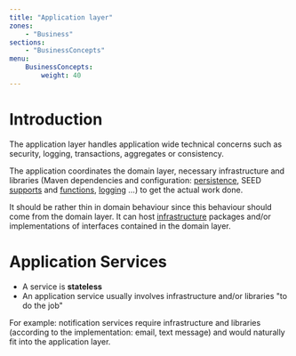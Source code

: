 ```yaml
---
title: "Application layer"
zones:
    - "Business"
sections:
    - "BusinessConcepts"
menu:
    BusinessConcepts:
        weight: 40
---
```


# Introduction

The application layer handles application wide technical concerns such as security, logging, transactions, aggregates 
or consistency.

The application coordinates the domain layer, necessary infrastructure and libraries (Maven dependencies and 
configuration: [persistence](#!/seed-doc/persistence), SEED [supports](#!/seed-doc) and [functions](#!/functions), 
[logging](##!/seed-doc/core/logging) ...) to get the actual work done.

It should be rather thin in domain behaviour since this behaviour should come from the domain layer. It can 
host [infrastructure](#!/business-doc/understanding-ddd/infrastructure-layer#packaging) packages and/or implementations 
of interfaces contained in the domain layer.

# Application Services

- A service is **stateless**
- An application service usually involves infrastructure and/or libraries "to do the job"

For example: notification services require infrastructure and libraries (according to the implementation: email, text message) 
and would naturally fit into the application layer.